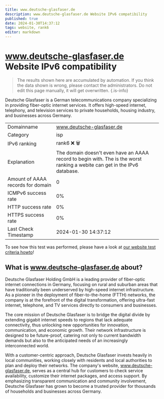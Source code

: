 ```yaml
---
title: www.deutsche-glasfaser.de
description: www.deutsche-glasfaser.de Website IPv6 compatibility
published: true
date: 2024-01-30T14:37:12
tags: website, rank6
editor: markdown
---
```


# www.deutsche-glasfaser.de Website IPv6 compatibility

> The results shown here are accumulated by automation. If you think the data shown is wrong, please contact the administrators. 
> Do not edit this page manually, it will get overwritten.
{.is-info}

Deutsche Glasfaser is a German telecommunications company specializing in providing fiber-optic internet services. It offers high-speed internet, telephony, and television services to private households, housing industry, and businesses across Germany.


|   |   |
| - | - |
| Domainname | www.deutsche-glasfaser.de
| Category | isp |
| IPv6 ranking | rank6 :x: :wastebasket: |
| Explanation | The domain doesn't even have an AAAA record to begin with. The is the worst ranking a webite can get in the IPv6 database. |
| Amount of AAAA records for domain | 0 |
| ICMPv6 success rate | 0%|
| HTTP success rate | 0% |
| HTTPS success rate | 0% |
| Last Check Timestamp | 2024-01-30 14:37:12 |

To see how this test was performed, please have a look at [our website test criteria howto](/howto/testcriteria/website)!


## What is www.deutsche-glasfaser.de about?
Deutsche Glasfaser Holding GmbH is a leading provider of fiber-optic internet connections in Germany, focusing on rural and suburban areas that have traditionally been underserved by high-speed internet infrastructure. As a pioneer in the deployment of fiber-to-the-home (FTTH) networks, the company is at the forefront of the digital transformation, offering ultra-fast internet, telephone, and TV services directly to consumers and businesses.

The core mission of Deutsche Glasfaser is to bridge the digital divide by extending gigabit internet speeds to regions that lack adequate connectivity, thus unlocking new opportunities for innovation, communication, and economic growth. Their network infrastructure is designed to be future-proof, catering not only to current bandwidth demands but also to the anticipated needs of an increasingly interconnected world.

With a customer-centric approach, Deutsche Glasfaser invests heavily in local communities, working closely with residents and local authorities to plan and deploy their networks. The company's website, www.deutsche-glasfaser.de, serves as a central hub for customers to check service availability, customize their internet packages, and access support. By emphasizing transparent communication and community involvement, Deutsche Glasfaser has grown to become a trusted provider for thousands of households and businesses across Germany.


